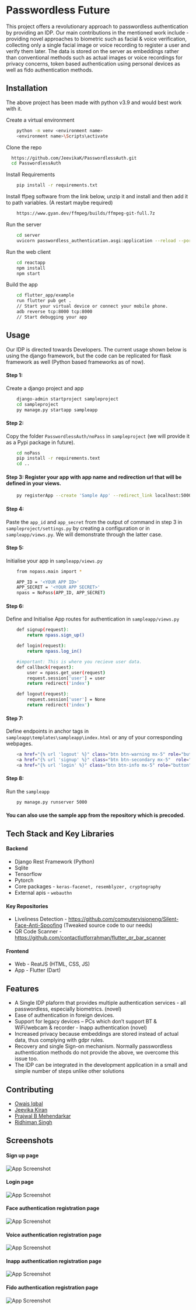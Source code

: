 
# Passwordless Future 

This project offers a revolutionary approach to passwordless authentication by providing an IDP. Our main contributions in the mentioned work include - providing novel approaches to biometric such as facial & voice verification, collecting only a single facial image or voice recording to register a user and verify them later. The data is stored on the server as embeddings rather than conventional methods such as actual images or voice recordings for privacy concerns, token based authentication using personal devices as well as fido authentication methods.
## Installation

The above project has been made with python v3.9 and would best work with it.

Create a virtual environment
```bash
    python -m venv <environment name>
    <environment name>\Scripts\activate
```

Clone the repo
```bash
  https://github.com/JeevikaK/PasswordlessAuth.git
  cd PasswordlessAuth
```

Install Requirements
```bash
    pip install -r requirements.txt
```

Install ffpeg software from the link below, unzip it and install and then add it to path variables.
(A restart maybe required)
```bash
    https://www.gyan.dev/ffmpeg/builds/ffmpeg-git-full.7z
```

Run the server
```bash
    cd server
    uvicorn passwordless_authentication.asgi:application --reload --port 8000 --host localhost
```

Run the web client
```bash
    cd reactapp
    npm install 
    npm start
```

Build the app
```bash
    cd flutter_app/example
    run flutter pub get . 
    // Start your virtual device or connect your mobile phone.
    adb reverse tcp:8000 tcp:8000
    // Start debugging your app 
```



## Usage

Our IDP is directed towards Developers. The current usage shown below is using the django framework, but the code can be replicated for flask framework as well (Python based frameworks as of now).

#### Step 1: 
Create a django project and app
```bash
    django-admin startproject sampleproject
    cd sampleproject
    py manage.py startapp sampleapp
```

#### Step 2: 
Copy the folder ``PasswordlessAuth/noPass`` in ``sampleproject`` (we will provide it as a Pypi package in future). 
```bash
    cd noPass
    pip install -r requirements.text
    cd ..
```

#### Step 3: Register your app with app name and redirection url that will be defined in your views.
```bash
    py registerApp --create 'Sample App' --redirect_link localhost:5000/callback
```

#### Step 4: 
Paste the ``app_id`` and ``app_secret`` from the output of command in step 3 in ``sampleproject/settings.py`` by creating a configuration or in ``sampleapp/views.py``. We will demonstrate through the latter case.

#### Step 5: 
Initialise your app in ``sampleapp/views.py``

```bash
    from nopass.main import *

    APP_ID = '<YOUR APP ID>'
    APP_SECRET = '<YOUR APP SECRET>'
    npass = NoPass(APP_ID, APP_SECRET)
```

#### Step 6: 
Define and Initialise App routes for authentication in ``sampleapp/views.py``
```bash
    def signup(request):
        return npass.sign_up()

    def login(request):
        return npass.log_in()

    #important: This is where you recieve user data.
    def callback(request): 
        user = npass.get_user(request)
        request.session['user'] = user
        return redirect('index')

    def logout(request):
        request.session['user'] = None
        return redirect('index')
```

#### Step 7: 
Define endpoints in anchor tags in ``sampleapp\templates\sampleapp\index.html`` or any of your corresponding webpages.
```bash
    <a href="{% url 'logout' %}" class="btn btn-warning mx-5" role="button">Log out</a>
    <a href="{% url 'signup' %}" class="btn btn-secondary mx-5"  role="button">Sign up</a>
    <a href="{% url 'login' %}" class="btn btn-info mx-5" role="button" >Log in</a>
```

#### Step 8: 
Run the ``sampleapp``
```bash
    py manage.py runserver 5000
```

#### You can also use the sample app from the repository which is precoded.


## Tech Stack and Key Libraries


#### Backend
- Django Rest Framework (Python)
- Sqlite
- Tensorflow
- Pytorch
- Core packages - ``keras-facenet, resemblyzer, cryptography``
- External apis - ``webauthn ``

#### Key Repositories
- Liveliness Detection - https://github.com/computervisioneng/Silent-Face-Anti-Spoofing (Tweaked source code to our needs)
- QR Code Scanner - https://github.com/contactlutforrahman/flutter_qr_bar_scanner

#### Frontend 
- Web - ReatJS (HTML, CSS, JS)
- App - Flutter (Dart)

## Features

- A Single IDP plaform that provides multiple authentication     services - all passwordless, especially biometrics. (novel)
- Ease of authentication in foreign devices.
- Support for legacy devices – PCs which don’t support BT & WiFi/webcam & recorder - Inapp authentication (novel)
- Increased privacy because embeddings are stored instead of actual data, thus complying with gdpr rules.
- Recovery and single Sign-on mechanism. Normally passwordless authentication methods do not provide the above, we overcome this issue too.
- The IDP can be integrated in the development application in a small and simple number of steps unlike other solutions


## Contributing

* [Owais Iqbal](https://github.com/Shades-en)
* [Jeevika Kiran](https://github.com/JeevikaK)
* [Prajwal B Mehendarkar](https://github.com/Prajwal-2002)
* [Ridhiman Singh]()


## Screenshots

#### Sign up page
![App Screenshot](https://drive.google.com/uc?export=view&id=1CZpwOUMIN7oGbGRPc7EHcN70tNhTCgQq)

#### Login page
![App Screenshot](https://drive.google.com/uc?export=view&id=1Zo_1sustw90gDTO1w1dj4U5LV9ENCqpN)

#### Face authentication registration page
![App Screenshot](https://drive.google.com/uc?export=view&id=1Tp1D9wU-GZsj8Ld46Lm968XKk-yr2yls)

#### Voice authentication registration page
![App Screenshot](https://drive.google.com/uc?export=view&id=1CN6zZurARq34xnkW1QdsAfyk7gkegTZg)

#### Inapp authentication registration page
![App Screenshot](https://drive.google.com/uc?export=view&id=13ti_nYRYzooBpNUqd8iSGzh8R-2dDe2p)

#### Fido authentication registration page
![App Screenshot](https://drive.google.com/uc?export=view&id=1EnnpbvmlbJag2A8C84BIbSoMKhx3TQbh)
